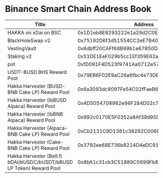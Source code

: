 # Binance Smart Chain Address Book

| Title | Address | Link |
| -------- | -------- | -------- |
| HAKKA on xDai on BSC     | 0x1D1eb8E8293222e1a29d2C0E4cE6C0Acfd89AaaC     |  [<img src="https://i.imgur.com/8qp1bnw.png">](https://bscscan.com/address/0x1d1eb8e8293222e1a29d2c0e4ce6c0acfd89aaac)  |
| BlackHoleSwap v2     | 0x75192D6f3d51554CC2eE7B40C3aAc5f97934ce7E     |  [<img src="https://i.imgur.com/8qp1bnw.png">](https://bscscan.com/address/0x75192D6f3d51554CC2eE7B40C3aAc5f97934ce7E)  |
| VestingVault     | 0x6dbff20CAFf68B99b1e67B50D14A9D7BBdfA94DC     |  [<img src="https://i.imgur.com/8qp1bnw.png">](https://bscscan.com/address/0x6dbff20caff68b99b1e67b50d14a9d7bbdfa94dc)  |
| Staking v2     | 0x51DE1EeF029b5cc1Ef359E62aA98101F56f29bE6     |  [<img src="https://i.imgur.com/8qp1bnw.png">](https://bscscan.com/token/0x51de1eef029b5cc1ef359e62aa98101f56f29be6)  |
| pot     | 0xfD091F4D523f9741Aa0712e57bd590FF2F30bD94     |  [<img src="https://i.imgur.com/8qp1bnw.png">](https://bscscan.com/address/0xfd091f4d523f9741aa0712e57bd590ff2f30bd94)  |
| USDT-BUSD BHS Reward Pool     | 0x79EB6F02E9aC26a6fbc4e73DEE0b8991D0c55F4a     |  [<img src="https://i.imgur.com/8qp1bnw.png">](https://bscscan.com/address/0x79eb6f02e9ac26a6fbc4e73dee0b8991d0c55f4a)  |
| Hakka Harvester (BUSD-BNB Cake LP) Reward Pool     | 0x6a3093dc9097Fe54C02fFaeB64B6e3A52f4642C8     |  [<img src="https://i.imgur.com/8qp1bnw.png">](https://bscscan.com/address/0x6a3093dc9097Fe54C02fFaeB64B6e3A52f4642C8)  |
| Hakka Harvester (ibBUSD Alpaca) Reward Pool     | 0x4D5054708982e96F284D02c7a46F31d6f7291C56     |  [<img src="https://i.imgur.com/8qp1bnw.png">](https://bscscan.com/address/0x4D5054708982e96F284D02c7a46F31d6f7291C56)  |
| Hakka Harvester (ibBNB Alpaca) Reward Pool     | 0x992c0170E5F0352a8Af39d95Dc15FB5EDcEd852C     |  [<img src="https://i.imgur.com/8qp1bnw.png">](https://bscscan.com/address/0x992c0170E5F0352a8Af39d95Dc15FB5EDcEd852C)  |
| Hakka Harvester (Alpaca-BNB Cake LP) Reward Pool     | 0xCb2131C9D1381c38282C006EAa56DE26BD99888E     |  [<img src="https://i.imgur.com/8qp1bnw.png">](https://bscscan.com/address/0xcb2131c9d1381c38282c006eaa56de26bd99888e)  |
| Hakka Harvester (Cake-BNB Cake LP) Reward Pool     | 0x3792ee68E736b8214D4eDC91b1B3340B525e00BF     |  [<img src="https://i.imgur.com/8qp1bnw.png">](https://bscscan.com/address/0x3792ee68E736b8214D4eDC91b1B3340B525e00BF)  |
| Hakka Harvester (Belt.fi bDAI/bUSDC/bUSDT/bBUSD LP Token) Reward Pool     | 0x8bA1c31cb3C51889C5699Fb8121e3c01DBC53B96     |  [<img src="https://i.imgur.com/8qp1bnw.png">](https://bscscan.com/address/0x8bA1c31cb3C51889C5699Fb8121e3c01DBC53B96)  |
